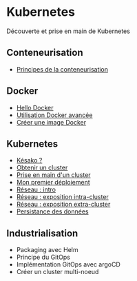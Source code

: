 # Kubernetes

Découverte et prise en main de Kubernetes

## Conteneurisation

- [Principes de la conteneurisation](conteneurisation/principes)

## Docker

- [Hello Docker](docker/hello)
- [Utilisation Docker avancée](docker/avance)
- [Créer une image Docker](docker/creer-image)

## Kubernetes

- [Késako ?](kubernetes/kesako/)
- [Obtenir un cluster](kubernetes/obtenir-un-cluster/)
- [Prise en main d'un cluster](kubernetes/prise-en-main/)
- [Mon premier déploiement](kubernetes/premier-deploiement)
- [Réseau : intro](kubernetes/reseau-intro)
- [Réseau : exposition intra-cluster](kubernetes/reseau-intra-cluster)
- [Réseau : exposition extra-cluster](kubernetes/reseau-extra-cluster)
- [Persistance des données](kubernetes/persistance/)

## Industrialisation

- Packaging avec Helm
- Principe du GitOps
- Implémentation GitOps avec argoCD
- Créer un cluster multi-noeud